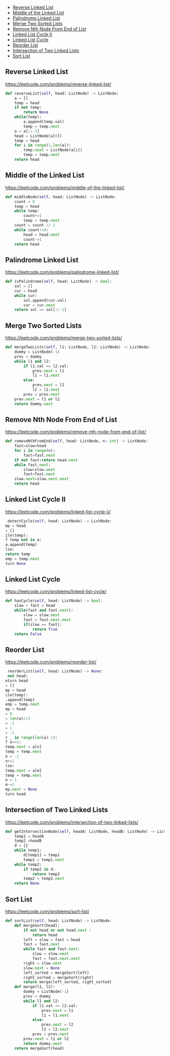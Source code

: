 + [Reverse Linked List](#reverse-linked-list)
+ [Middle of the Linked List](#middle-of-the-linked-list)
+ [Palindrome Linked List](#palindrome-linked-list)
+ [Merge Two Sorted Lists](#merge-two-sorted-lists)
+ [Remove Nth Node From End of List](#remove-nth-node-from-end-of-list)
+ [Linked List Cycle II](#linked-list-cycle-ii)
+ [Linked List Cycle](#linked-list-cycle)
+ [Reorder List](#reorder-list)
+ [Intersection of Two Linked Lists](#intersection-of-two-linked-lists)
+ [Sort List](#sort-list)
## Reverse Linked List
https://leetcode.com/problems/reverse-linked-list/
```python
def reverseList(self, head: ListNode) -> ListNode:
	a = []
	temp = head
	if not temp:
		return None
	while(temp):
		a.append(temp.val)
		temp = temp.next
	a = a[::-1]
	head = ListNode(a[0])
	temp = head
	for i in range(1,len(a)):
		temp.next = ListNode(a[i])
		temp = temp.next
	return head
```
## Middle of the Linked List
https://leetcode.com/problems/middle-of-the-linked-list/
```python
def middleNode(self, head: ListNode) -> ListNode:
    count = 0
    temp = head
    while temp:
        count+=1
        temp = temp.next
    count = count // 2
    while count!=0:
        head = head.next
        count-=1
    return head
```
## Palindrome Linked List
https://leetcode.com/problems/palindrome-linked-list/
```python
def isPalindrome(self, head: ListNode) -> bool:
    sol = []
    cur = head
    while cur:
        sol.append(cur.val)
        cur = cur.next
    return sol == sol[::-1]
```
## Merge Two Sorted Lists
https://leetcode.com/problems/merge-two-sorted-lists/
```python
def mergeTwoLists(self, l1: ListNode, l2: ListNode) -> ListNode:
    dummy = ListNode(-1)
    prev = dummy
    while l1 and l2:
        if l1.val <= l2.val:
            prev.next = l1
            l1 = l1.next
        else:
            prev.next = l2
            l2 = l2.next
        prev = prev.next
    prev.next = l1 or l2
    return dummy.next

```
## Remove Nth Node From End of List
https://leetcode.com/problems/remove-nth-node-from-end-of-list/
```python
def removeNthFromEnd(self, head: ListNode, n: int) -> ListNode:
    fast=slow=head
    for i in range(n):
        fast=fast.next
    if not fast:return head.next
    while fast.next:
        slow=slow.next
        fast=fast.next
    slow.next=slow.next.next
    return head
```
## Linked List Cycle II
https://leetcode.com/problems/linked-list-cycle-ii/
```python
 detectCycle(self, head: ListNode) -> ListNode:
mp = head
= []
ile(temp):
f temp not in a:
a.append(temp)
lse:
return temp
emp = temp.next
turn None
```
## Linked List Cycle
https://leetcode.com/problems/linked-list-cycle/
```python
def hasCycle(self, head: ListNode) -> bool:
    slow = fast = head
    while(fast and fast.next):
        slow = slow.next
        fast = fast.next.next
        if(slow == fast):
            return True
    return False
```
## Reorder List
https://leetcode.com/problems/reorder-list/
```python
 reorderList(self, head: ListNode) -> None:
 not head:
eturn head
= []
mp = head
ile(temp):
.append(temp)
emp = temp.next
mp = head
= 0
= len(a)//2
= -1
= 1
= -1
r _ in range(len(a)-1):
f o==1:
temp.next = a[n]
temp = temp.next
o = -1
n+=1
lse:
temp.next = a[m]
temp = temp.next
o = 1
m-=1
mp.next = None
turn head
```
## Intersection of Two Linked Lists
https://leetcode.com/problems/intersection-of-two-linked-lists/
```python
def getIntersectionNode(self, headA: ListNode, headB: ListNode) -> ListNode:
    temp1 = headA
    temp2 =headB
    d = {}
    while temp1:
        d[temp1] = temp1
        temp1 = temp1.next
    while temp2:
        if temp2 in d:
            return temp2
        temp2 = temp2.next
    return None
```
## Sort List
https://leetcode.com/problems/sort-list/
```python
def sortList(self, head: ListNode) -> ListNode:
    def mergeSort(head):
        if not head or not head.next :
            return head
        left = slow = fast = head
        fast = fast.next
        while fast and fast.next:
            slow = slow.next
            fast = fast.next.next
        right = slow.next
        slow.next = None
        left_sorted = mergeSort(left)
        right_sorted = mergeSort(right)
        return merge(left_sorted, right_sorted)
    def merge(l1, l2):
        dummy = ListNode(-1)
        prev = dummy
        while l1 and l2:
            if l1.val <= l2.val:
                prev.next = l1
                l1 = l1.next
            else:
                prev.next = l2
                l2 = l2.next
            prev = prev.next
        prev.next = l1 or l2
        return dummy.next
    return mergeSort(head)
```